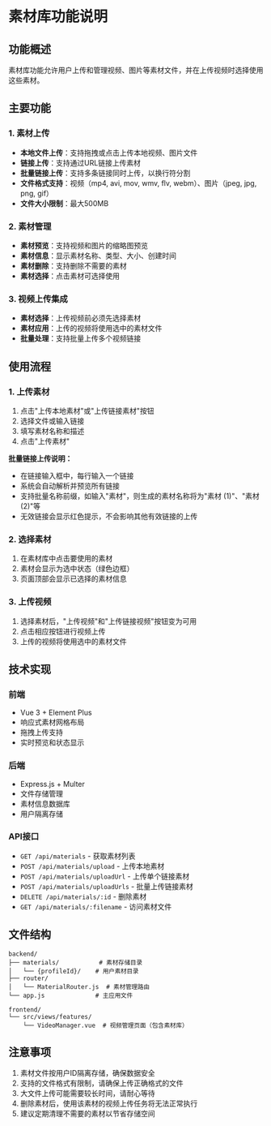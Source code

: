 # 素材库功能说明

## 功能概述

素材库功能允许用户上传和管理视频、图片等素材文件，并在上传视频时选择使用这些素材。

## 主要功能

### 1. 素材上传
- **本地文件上传**：支持拖拽或点击上传本地视频、图片文件
- **链接上传**：支持通过URL链接上传素材
- **批量链接上传**：支持多条链接同时上传，以换行符分割
- **文件格式支持**：视频（mp4, avi, mov, wmv, flv, webm）、图片（jpeg, jpg, png, gif）
- **文件大小限制**：最大500MB

### 2. 素材管理
- **素材预览**：支持视频和图片的缩略图预览
- **素材信息**：显示素材名称、类型、大小、创建时间
- **素材删除**：支持删除不需要的素材
- **素材选择**：点击素材可选择使用

### 3. 视频上传集成
- **素材选择**：上传视频前必须先选择素材
- **素材应用**：上传的视频将使用选中的素材文件
- **批量处理**：支持批量上传多个视频链接

## 使用流程

### 1. 上传素材
1. 点击"上传本地素材"或"上传链接素材"按钮
2. 选择文件或输入链接
3. 填写素材名称和描述
4. 点击"上传素材"

**批量链接上传说明：**
- 在链接输入框中，每行输入一个链接
- 系统会自动解析并预览所有链接
- 支持批量名称前缀，如输入"素材"，则生成的素材名称将为"素材 (1)"、"素材 (2)"等
- 无效链接会显示红色提示，不会影响其他有效链接的上传

### 2. 选择素材
1. 在素材库中点击要使用的素材
2. 素材会显示为选中状态（绿色边框）
3. 页面顶部会显示已选择的素材信息

### 3. 上传视频
1. 选择素材后，"上传视频"和"上传链接视频"按钮变为可用
2. 点击相应按钮进行视频上传
3. 上传的视频将使用选中的素材文件

## 技术实现

### 前端
- Vue 3 + Element Plus
- 响应式素材网格布局
- 拖拽上传支持
- 实时预览和状态显示

### 后端
- Express.js + Multer
- 文件存储管理
- 素材信息数据库
- 用户隔离存储

### API接口
- `GET /api/materials` - 获取素材列表
- `POST /api/materials/upload` - 上传本地素材
- `POST /api/materials/uploadUrl` - 上传单个链接素材
- `POST /api/materials/uploadUrls` - 批量上传链接素材
- `DELETE /api/materials/:id` - 删除素材
- `GET /api/materials/:filename` - 访问素材文件

## 文件结构

```
backend/
├── materials/           # 素材存储目录
│   └── {profileId}/    # 用户素材目录
├── router/
│   └── MaterialRouter.js  # 素材管理路由
└── app.js              # 主应用文件

frontend/
└── src/views/features/
    └── VideoManager.vue  # 视频管理页面（包含素材库）
```

## 注意事项

1. 素材文件按用户ID隔离存储，确保数据安全
2. 支持的文件格式有限制，请确保上传正确格式的文件
3. 大文件上传可能需要较长时间，请耐心等待
4. 删除素材后，使用该素材的视频上传任务将无法正常执行
5. 建议定期清理不需要的素材以节省存储空间 